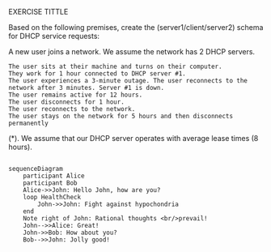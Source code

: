 EXERCISE TITTLE 

Based on the following premises, create the (server1/client/server2) schema for DHCP service requests: 

A new user joins a network. We assume the network has 2 DHCP servers. 

    The user sits at their machine and turns on their computer. 
    They work for 1 hour connected to DHCP server #1. 
    The user experiences a 3-minute outage. The user reconnects to the network after 3 minutes. Server #1 is down. 
    The user remains active for 12 hours. 
    The user disconnects for 1 hour. 
    The user reconnects to the network. 
    The user stays on the network for 5 hours and then disconnects permanently 

(*). We assume that our DHCP server operates with average lease times (8 hours).


```mermaid

sequenceDiagram
    participant Alice
    participant Bob
    Alice->>John: Hello John, how are you?
    loop HealthCheck
        John->>John: Fight against hypochondria
    end
    Note right of John: Rational thoughts <br/>prevail!
    John-->>Alice: Great!
    John->>Bob: How about you?
    Bob-->>John: Jolly good!


```